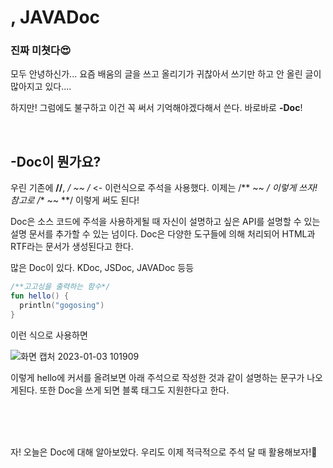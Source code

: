 # , JAVADoc

### 진짜 미쳣다😍

모두 안녕하신가... 요즘 배움의 글을 쓰고 올리기가 귀찮아서 쓰기만 하고 안 올린 글이 많아지고 있다....

하지만! 그럼에도 불구하고 이건 꼭 써서 기억해야겠다해서 쓴다. 바로바로 **-Doc**!

<br/>

## -Doc이 뭔가요?

우린 기존에 **//**, **/* ~~ */**  <- 이런식으로 주석을 사용했다. 이제는 /** ~~ */ 이렇게 쓰자!
참고로 /** ~~ **/ 이렇게 써도 된다!

Doc은 소스 코드에 주석을 사용하게될 때 자신이 설명하고 싶은 API를 설명할 수 있는 설명 문서를 추가할 수 있는 넘이다. Doc은 다양한 도구들에 의해 처리되어 HTML과 RTF라는 문서가 생성된다고 한다. 

많은 Doc이 있다. KDoc, JSDoc, JAVADoc 등등

```kotlin
/**고고싱을 출력하는 함수*/
fun hello() {
  println("gogosing")
}
```

이런 식으로 사용하면

![화면 캡처 2023-01-03 101909](https://user-images.githubusercontent.com/90879448/210289845-bf7e7749-ed38-4ef1-b6b2-4853fa4f5a56.png)


이렇게 hello에 커서를 올려보면 아래 주석으로 작성한 것과 같이 설명하는 문구가 나오게된다.
또한 Doc을 쓰게 되면 블록 태그도 지원한다고 한다.

<br/>

<br/>

<br/>

자! 오늘은 Doc에 대해 알아보았다. 우리도 이제 적극적으로 주석 달 때 활용해보자!🤣
